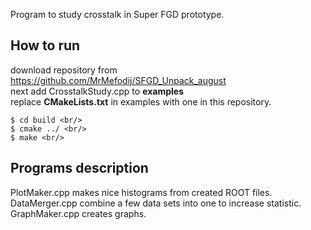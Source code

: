Program to study crosstalk in Super FGD prototype.

## How to run
download repository from https://github.com/MrMefodij/SFGD_Unpack_august <br/>
next add CrosstalkStudy.cpp to **examples** <br/>
replace **CMakeLists.txt** in examples with one in this repository. <br/>

```
$ cd build <br/>
$ cmake ../ <br/>
$ make <br/>
```

## Programs description
PlotMaker.cpp makes nice histograms from created ROOT files. <br/>
DataMerger.cpp combine a few data sets into one to increase statistic. <br/>
GraphMaker.cpp creates graphs.
